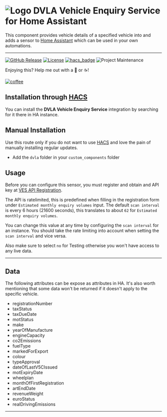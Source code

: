 # ![Logo](https://github.com/jampez77/DVLA-Vehicle-Enquiry-Service/blob/main/logo.png "DVLA Logo") DVLA Vehicle Enquiry Service for Home Assistant

This component provides vehicle details of a specified vehicle into and adds a sensor to [Home Assistant](https://www.home-assistant.io/) which can be used in your own automations.

---

[![GitHub Release][releases-shield]][releases]
[![License][license-shield]](LICENSE.md)
[![hacs_badge](https://img.shields.io/badge/HACS-Default-orange.svg?style=for-the-badge)](https://github.com/custom-components/hacs)
![Project Maintenance][maintenance-shield]


Enjoying this? Help me out with a :beers: or :coffee:!

[![coffee](https://www.buymeacoffee.com/assets/img/custom_images/black_img.png)](https://www.buymeacoffee.com/jampez77)


## Installation through [HACS](https://hacs.xyz/)
You can install the **DVLA Vehicle Enquiry Service** integration by searching for it there in HA instance.

## Manual Installation
Use this route only if you do not want to use [HACS](https://hacs.xyz/) and love the pain of manually installing regular updates.
* Add the `dvla` folder in your `custom_components` folder

## Usage

Before you can configure this sensor, you must register and obtain and API key at [VES API Registration](https://register-for-ves.driver-vehicle-licensing.api.gov.uk/).

The API is ratelimited, this is predefined when filling in the registration form under `Estimated monthly enquiry volumes` input. The default `scan interval` is every 6 hours (21600 seconds), this translates to about `62` for `Estimated monthly enquiry volumes`. 

You can change this value at any time by configuring the `scan interval` for an instance. You should take the rate limiting into account when setting the `scan interval` and vice versa.

Also make sure to select `no` for Testing otherwise you won't have access to any live data.

---
## Data 
The following attributes can be expose as attributes in HA. It's also worth mentioning that some data won't be returned if it doesn't apply to the specific vehicle.

- registrationNumber
- taxStatus
- taxDueDate
- motStatus
- make
- yearOfManufacture
- engineCapacity
- co2Emissions
- fuelType
- markedForExport
- colour
- typeApproval
- dateOfLastV5CIssued
- motExpiryDate
- wheelplan
- monthOfFirstRegistration
- artEndDate
- revenueWeight
- euroStatus
- realDrivingEmissions

---

[commits-shield]: https://img.shields.io/github/commit-activity/y/jampez77/DVLA-Vehicle-Enquiry-Services.svg?style=for-the-badge
[commits]: https://github.com/jampez77/DVLA-Vehicle-Enquiry-Service/commits/main
[license-shield]: https://img.shields.io/github/license/jampez77/DVLA-Vehicle-Enquiry-Service.svg?style=for-the-badge
[maintenance-shield]: https://img.shields.io/badge/Maintainer-Jamie%20Nandhra--Pezone-blue
[releases-shield]: https://img.shields.io/github/v/release/jampez77/DVLA-Vehicle-Enquiry-Service.svg?style=for-the-badge
[releases]: https://github.com/jampez77/DVLA-Vehicle-Enquiry-Service/releases 
